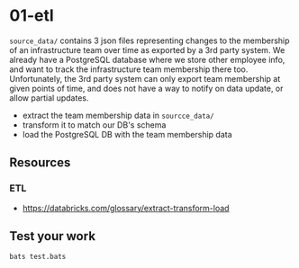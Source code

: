 # 01-etl

`source_data/` contains 3 json files representing changes to the membership of an infrastructure team over time as exported by a 3rd party system. We already have a PostgreSQL database where we store other employee info, and want to track the infrastructure team membership there too. Unfortunately, the 3rd party system can only export team membership at given points of time, and does not have a way to notify on data update, or allow partial updates.

- extract the team membership data in `sourcce_data/`
- transform it to match our DB's schema
- load the PostgreSQL DB with the team membership data

## Resources

### ETL

- https://databricks.com/glossary/extract-transform-load

## Test your work

```
bats test.bats
```
